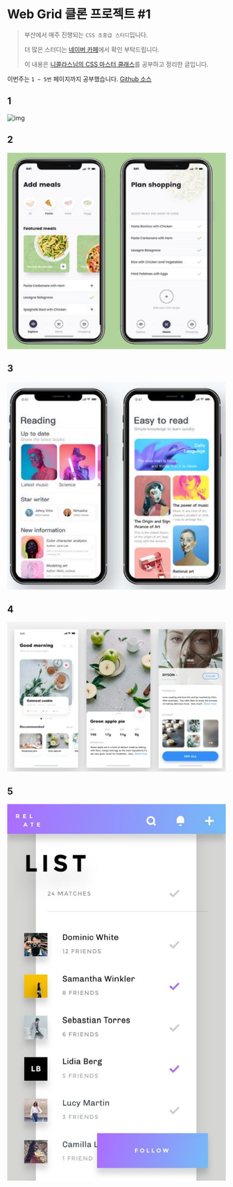 # Web Grid 클론 프로젝트 #1

>부산에서 매주 진행되는 `CSS 초중급 스터디`입니다.
>
>더 많은 스터디는 [네이버 카페](https://cafe.naver.com/busandev)에서 확인 부탁드립니다. 
>
>이 내용은 [니콜라스님의 CSS 마스터 클래스](https://academy.nomadcoders.co/)를 공부하고 정리한 글입니다. 

이번주는 `1 ~ 5번` 페이지까지 공부했습니다.  [Github 소스](https://github.com/bear2u/css-masterclass)



## 1
![img](https://camo.githubusercontent.com/821de8c7df9eb3b554b6c97b51696e47b8613781/68747470733a2f2f692e70696e696d672e636f6d2f6f726967696e616c732f37642f34632f36362f37643463363664306236343634373861323937656532316537636438616565352e6a7067)

## 2
![1542443044415](1542443044415.png)

## 3
![1542443152744](1542443152744.png)

## 4
![1542443329569](1542443329569.png)

## 5
![1542443350752](1542443350752.png)
